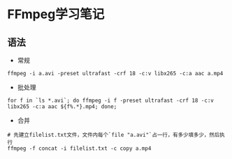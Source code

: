 # FFmpeg学习笔记

## 语法

- 常规

```shell
ffmpeg -i a.avi -preset ultrafast -crf 18 -c:v libx265 -c:a aac a.mp4
```

- 批处理

```shell
for f in `ls *.avi`; do ffmpeg -i f -preset ultrafast -crf 18 -c:v libx265 -c:a aac ${f%.*}.mp4; done;
```

- 合并

```shell
# 先建立filelist.txt文件，文件内每个`file "a.avi"`占一行，有多少填多少，然后执行
ffmpeg -f concat -i filelist.txt -c copy a.mp4
```